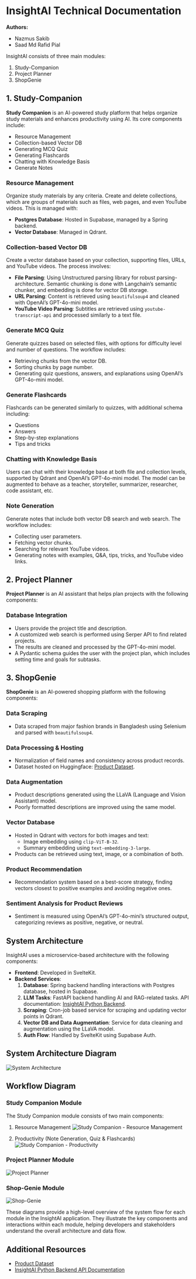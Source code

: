 # InsightAI Technical Documentation

**Authors:** 
- Nazmus Sakib
- Saad Md Rafid Pial

InsightAI consists of three main modules:
1. Study-Companion
2. Project Planner
3. ShopGenie

## 1. Study-Companion

**Study Companion** is an AI-powered study platform that helps organize study materials and enhances productivity using AI. Its core components include:

- Resource Management
- Collection-based Vector DB
- Generating MCQ Quiz
- Generating Flashcards
- Chatting with Knowledge Basis
- Generate Notes

### Resource Management
Organize study materials by any criteria. Create and delete collections, which are groups of materials such as files, web pages, and even YouTube videos. This is managed with:
- **Postgres Database**: Hosted in Supabase, managed by a Spring backend.
- **Vector Database**: Managed in Qdrant.

### Collection-based Vector DB
Create a vector database based on your collection, supporting files, URLs, and YouTube videos. The process involves:
- **File Parsing**: Using Unstructured parsing library for robust parsing-architecture. Semantic chunking is done with Langchain’s semantic chunker, and embedding is done for vector DB storage.
- **URL Parsing**: Content is retrieved using `beautifulsoup4` and cleaned with OpenAI’s GPT-4o-mini model.
- **YouTube Video Parsing**: Subtitles are retrieved using `youtube-transcript-api` and processed similarly to a text file.

### Generate MCQ Quiz
Generate quizzes based on selected files, with options for difficulty level and number of questions. The workflow includes:
- Retrieving chunks from the vector DB.
- Sorting chunks by page number.
- Generating quiz questions, answers, and explanations using OpenAI’s GPT-4o-mini model.

### Generate Flashcards
Flashcards can be generated similarly to quizzes, with additional schema including:
- Questions
- Answers
- Step-by-step explanations
- Tips and tricks

### Chatting with Knowledge Basis
Users can chat with their knowledge base at both file and collection levels, supported by Qdrant and OpenAI’s GPT-4o-mini model. The model can be augmented to behave as a teacher, storyteller, summarizer, researcher, code assistant, etc.

### Note Generation
Generate notes that include both vector DB search and web search. The workflow includes:
- Collecting user parameters.
- Fetching vector chunks.
- Searching for relevant YouTube videos.
- Generating notes with examples, Q&A, tips, tricks, and YouTube video links.

## 2. Project Planner

**Project Planner** is an AI assistant that helps plan projects with the following components:

### Database Integration
- Users provide the project title and description.
- A customized web search is performed using Serper API to find related projects.
- The results are cleaned and processed by the GPT-4o-mini model.
- A Pydantic schema guides the user with the project plan, which includes setting time and goals for subtasks.

## 3. ShopGenie

**ShopGenie** is an AI-powered shopping platform with the following components:

### Data Scraping
- Data scraped from major fashion brands in Bangladesh using Selenium and parsed with `beautifulsoup4`.

### Data Processing & Hosting
- Normalization of field names and consistency across product records.
- Dataset hosted on Huggingface: [Product Dataset](https://huggingface.co/datasets/Melikshah/products).

### Data Augmentation
- Product descriptions generated using the LLaVA (Language and Vision Assistant) model.
- Poorly formatted descriptions are improved using the same model.

### Vector Database
- Hosted in Qdrant with vectors for both images and text:
  - Image embedding using `clip-ViT-B-32`.
  - Summary embedding using `text-embedding-3-large`.
- Products can be retrieved using text, image, or a combination of both.

### Product Recommendation
- Recommendation system based on a best-score strategy, finding vectors closest to positive examples and avoiding negative ones.

### Sentiment Analysis for Product Reviews
- Sentiment is measured using OpenAI’s GPT-4o-mini’s structured output, categorizing reviews as positive, negative, or neutral.

## System Architecture

InsightAI uses a microservice-based architecture with the following components:

- **Frontend**: Developed in SvelteKit.
- **Backend Services**:
  1. **Database**: Spring backend handling interactions with Postgres database, hosted in Supabase.
  2. **LLM Tasks**: FastAPI backend handling AI and RAG-related tasks. API documentation: [InsightAI Python Backend](https://insightai-python-backend.onrender.com/docs).
  3. **Scraping**: Cron-job based service for scraping and updating vector points in Qdrant.
  4. **Vector DB and Data Augmentation**: Service for data cleaning and augmentation using the LLaVA model.
  5. **Auth Flow**: Handled by SvelteKit using Supabase Auth.

## System Architecture Diagram
![System Architecture](https://fgdanyiprenrzvmxnjxw.supabase.co/storage/v1/object/public/statics/system_architecture_insightAI.png)

## Workflow Diagram

### Study Companion Module
The Study Companion module consists of two main components:

1. Resource Management
![Study Companion - Resource Management](https://fgdanyiprenrzvmxnjxw.supabase.co/storage/v1/object/public/statics/stud_companion_1.png)

2. Productivity (Note Generation, Quiz & Flashcards)
![Study Companion - Productivity](https://fgdanyiprenrzvmxnjxw.supabase.co/storage/v1/object/public/statics/stud_companion_2.png)

### Project Planner Module
![Project Planner](https://fgdanyiprenrzvmxnjxw.supabase.co/storage/v1/object/public/statics/project_planner.png)

### Shop-Genie Module
![Shop-Genie](https://fgdanyiprenrzvmxnjxw.supabase.co/storage/v1/object/public/statics/system_architecture_insightAI.png)

These diagrams provide a high-level overview of the system flow for each module in the InsightAI application. They illustrate the key components and interactions within each module, helping developers and stakeholders understand the overall architecture and data flow.

## Additional Resources
- [Product Dataset](https://huggingface.co/datasets/Melikshah/products)
- [InsightAI Python Backend API Documentation](https://insightai-python-backend.onrender.com/docs)

